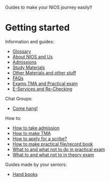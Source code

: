  

Guides to make your NIOS journey easily!! 

# Getting started
Information and guides:
- [Glossary](/wiki/Glossary)
- [About NIOS and Us](/wiki/About)
- [Admissions](/wiki/Admissions)
- [Study Materials](/wiki/Study-Materials)
- [Other Materials and other stuff](/wiki/other-materials)
- [FAQs](/wiki/FAQ'S)
- [Exams,TMA and Practical exam](/wiki/Exams-Assignments)
- [E-Services and Re-Checking](/wiki/EServices)

Chat Groups:
- [Come hang!](/wiki/Get_Help)

How to:
- [How to take admission](https://nios.ac.in/student-information-section/admission-procedure-videos.aspx)
- [How to make TMA](/wiki/Guidelines)
- [How to apply for a scribe?](/wiki/howto's-scribe)
- [How to make practical file/record book]( /wiki/howto-rec-book)
- [What to and what not to do in practical exam](/wiki/pr)
- [What to and what not to in theory exam](/wiki/th)

Guides made by your seniors:
 
- [Hand books](/wiki/Seb_Hand_Books)
